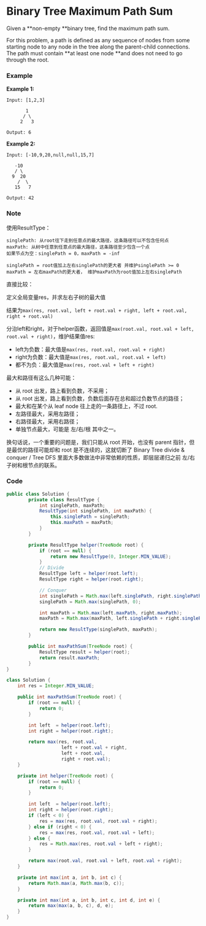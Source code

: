 # Binary Tree Maximum Path Sum

Given a **non-empty **binary tree, find the maximum path sum.

For this problem, a path is defined as any sequence of nodes from some starting node to any node in the tree along the parent-child connections. The path must contain **at least one node **and does not need to go through the root.

### Example

**Example 1:**

```
Input: [1,2,3]

       1
      / \
     2   3

Output: 6
```

**Example 2:**

```
Input: [-10,9,20,null,null,15,7]

   -10
   / \
  9  20
    /  \
   15   7

Output: 42
```

### Note

使用ResultType：

```
singlePath: 从root往下走到任意点的最大路径，这条路径可以不包含任何点
maxPath: 从树中任意到任意点的最大路径，这条路径至少包含一个点
如果节点为空：singlePath = 0，maxPath = -inf
```

```
singlePath = root值加上左右singlePath的更大者 并维护singlePath >= 0 
maxPath = 左右maxPath的更大者， 维护maxPath为root值加上左右singlePath
```

直接比较：

定义全局变量res，并求左右子树的最大值

结果为`max(res, root.val, left + root.val + right, left + root.val, right + root.val)`

分治left和right，对于helper函数，返回值是`max(root.val, root.val + left, root.val + right)`，维护结果值res:

* left为负数：最大值是`max(res, root.val, root.val + right)`
* right为负数：最大值是`max(res, root.val, root.val + left)`
* 都不为负：最大值是`max(res, root.val + left + right)`

最大和路径有这么几种可能：

* 从 root 出发，路上看到负数，不采用；
* 从 root 出发，路上看到负数，负数后面存在总和超过负数节点的路径；
* 最大和在某个从 leaf node 往上走的一条路径上，不过 root.
* 左路径最大，采用左路径；
* 右路径最大，采用右路径；
* 单独节点最大，可能是 左/右/根 其中之一。

换句话说，一个重要的问题是，我们只能从 root 开始，也没有 parent 指针，但是最优的路径可能却和 root 是不连续的，这就切断了 Binary Tree divide & conquer / Tree DFS 里面大多数做法中非常依赖的性质，即层层递归之前 左/右 子树和根节点的联系。

### Code

```java
public class Solution {
        private class ResultType {
            int singlePath, maxPath; 
            ResultType(int singlePath, int maxPath) {
                this.singlePath = singlePath;
                this.maxPath = maxPath;
            }
        }

        private ResultType helper(TreeNode root) {
            if (root == null) {
                return new ResultType(0, Integer.MIN_VALUE);
            }
            // Divide
            ResultType left = helper(root.left);
            ResultType right = helper(root.right);

            // Conquer
            int singlePath = Math.max(left.singlePath, right.singlePath) + root.val;
            singlePath = Math.max(singlePath, 0);

            int maxPath = Math.max(left.maxPath, right.maxPath);
            maxPath = Math.max(maxPath, left.singlePath + right.singlePath + root.val);

            return new ResultType(singlePath, maxPath);
        }

        public int maxPathSum(TreeNode root) {
            ResultType result = helper(root);
            return result.maxPath;
        }
}
```

```java
class Solution {
    int res = Integer.MIN_VALUE;

    public int maxPathSum(TreeNode root) {
        if (root == null) {
            return 0;
        }

        int left  = helper(root.left);
        int right = helper(root.right);

        return max(res, root.val, 
                    left + root.val + right, 
                    left + root.val,
                    right + root.val);
    }

    private int helper(TreeNode root) {
        if (root == null) {
            return 0;
        }

        int left  = helper(root.left);
        int right = helper(root.right);
        if (left < 0) {
            res = max(res, root.val, root.val + right);
        } else if (right < 0) {
            res = max(res, root.val, root.val + left);
        } else {
            res = Math.max(res, root.val + left + right);
        }

        return max(root.val, root.val + left, root.val + right);
    }

    private int max(int a, int b, int c) {
        return Math.max(a, Math.max(b, c));
    }

    private int max(int a, int b, int c, int d, int e) {
        return max(max(a, b, c), d, e);
    }
}
```



